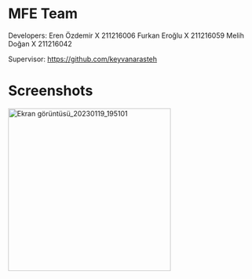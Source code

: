 # MFE Team
Developers:
Eren Özdemir X 211216006
Furkan Eroğlu X 211216059
Melih Doğan X 211216042

Supervisor: https://github.com/keyvanarasteh
 

# Screenshots

<img width="331" alt="Ekran görüntüsü_20230119_195101" src="https://user-images.githubusercontent.com/97700804/213570058-6dbb1817-df15-48aa-9784-0eefacd156cc.png">

